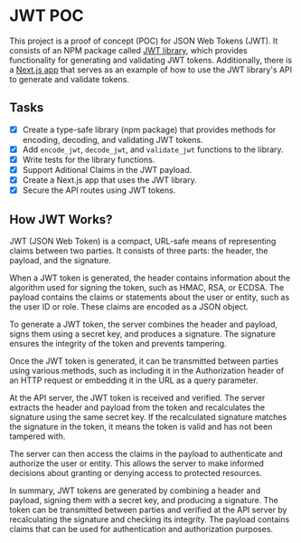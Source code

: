 # JWT POC

This project is a proof of concept (POC) for JSON Web Tokens (JWT). It consists of an NPM package called [JWT library](jwt-library), which provides functionality for generating and validating JWT tokens. Additionally, there is a [Next.js app](jwt-api) that serves as an example of how to use the JWT library's API to generate and validate tokens.

## Tasks

- [x] Create a type-safe library (npm package) that provides methods for encoding, decoding, and validating JWT tokens.
- [x] Add `encode_jwt`, `decode_jwt`, and `validate_jwt` functions to the library.
- [x] Write tests for the library functions.
- [x] Support Aditional Claims in the JWT payload.
- [x] Create a Next.js app that uses the JWT library.
- [x] Secure the API routes using JWT tokens.

## How JWT Works?

JWT (JSON Web Token) is a compact, URL-safe means of representing claims between two parties. It consists of three parts: the header, the payload, and the signature.

When a JWT token is generated, the header contains information about the algorithm used for signing the token, such as HMAC, RSA, or ECDSA. The payload contains the claims or statements about the user or entity, such as the user ID or role. These claims are encoded as a JSON object.

To generate a JWT token, the server combines the header and payload, signs them using a secret key, and produces a signature. The signature ensures the integrity of the token and prevents tampering.

Once the JWT token is generated, it can be transmitted between parties using various methods, such as including it in the Authorization header of an HTTP request or embedding it in the URL as a query parameter.

At the API server, the JWT token is received and verified. The server extracts the header and payload from the token and recalculates the signature using the same secret key. If the recalculated signature matches the signature in the token, it means the token is valid and has not been tampered with.

The server can then access the claims in the payload to authenticate and authorize the user or entity. This allows the server to make informed decisions about granting or denying access to protected resources.

In summary, JWT tokens are generated by combining a header and payload, signing them with a secret key, and producing a signature. The token can be transmitted between parties and verified at the API server by recalculating the signature and checking its integrity. The payload contains claims that can be used for authentication and authorization purposes.

